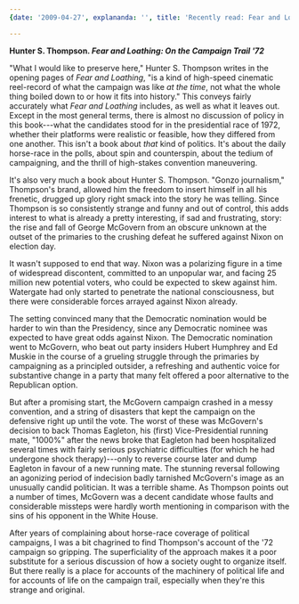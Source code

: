```yaml
---
{date: '2009-04-27', explananda: '', title: 'Recently read: Fear and Loathing'}

---
```

<strong>Hunter S. Thompson. <em>Fear and Loathing: On the Campaign Trail '72</em></strong>

"What I would like to preserve here," Hunter S. Thompson writes in the opening pages of <em>Fear and Loathing</em>, "is a kind of high-speed cinematic reel-record of what the campaign was like <em>at the time</em>, not what the whole thing boiled down to or how it fits into history."  This conveys fairly accurately what <em>Fear and Loathing</em> includes, as well as what it leaves out.  Except in the most general terms, there is almost no discussion of policy in this book---what the candidates stood for in the presidential race of 1972, whether their platforms were realistic or feasible, how they differed from one another.  This isn't a book about <em>that</em> kind of politics.  It's about the daily horse-race in the polls, about spin and counterspin, about the tedium of campaigning, and the thrill of high-stakes convention maneuvering.  

It's also very much a book about Hunter S. Thompson.  "Gonzo journalism," Thompson's brand, allowed him the freedom to insert himself in all his frenetic, drugged up glory right smack into the story he was telling.  Since Thompson is so consistently strange and funny and out of control, this adds interest to what is already a pretty interesting, if sad and frustrating, story: the rise and fall of George McGovern from an obscure unknown at the outset of the primaries to the crushing defeat he suffered against Nixon on election day.

It wasn't supposed to end that way.  Nixon was a polarizing figure in a time of widespread discontent, committed to an unpopular war, and facing 25 million new potential voters, who could be expected to skew against him.  Watergate had only started to penetrate the national consciousness, but there were considerable forces arrayed against Nixon already.  

The setting convinced many that the Democratic nomination would be harder to win than the Presidency, since any Democratic nominee was expected to have great odds against Nixon.  The Democratic nomination went to McGovern, who beat out party insiders Hubert Humphrey and Ed Muskie in the course of a grueling struggle through the primaries by campaigning as a principled outsider, a refreshing and authentic voice for substantive change in a party that many felt offered a poor alternative to the Republican option.  

But after a promising start, the McGovern campaign crashed in a messy convention, and a string of disasters that kept the campaign on the defensive right up until the vote.  The worst of these was McGovern's decision to back Thomas Eagleton, his (first) Vice-Presidential running mate, "1000%" after the news broke that Eagleton had been hospitalized several times with fairly serious psychiatric difficulties (for which he had undergone shock therapy)---only to reverse course later and dump Eagleton in favour of a new running mate.  The stunning reversal following an agonizing period of indecision badly tarnished McGovern's image as an unusually candid politician.  It was a terrible shame.  As Thompson points out a number of times, McGovern was a decent candidate whose faults and considerable missteps were hardly worth mentioning in comparison with the sins of his opponent in the White House.   

After years of complaining about horse-race coverage of political campaigns, I was a bit chagrined to find Thompson's account of the '72 campaign so gripping.  The superficiality of the approach makes it a poor substitute for a serious discussion of how a society ought to organize itself.  But there really is a place for accounts of the machinery of political life and for accounts of life on the campaign trail, especially when they're this strange and original.

